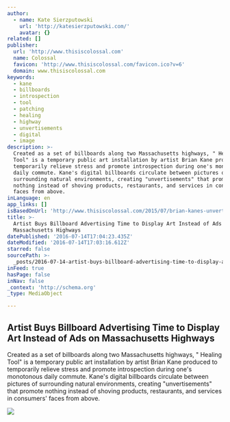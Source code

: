 ```yaml
---
author:
  - name: Kate Sierzputowski
    url: 'http://katesierzputowski.com/'
    avatar: {}
related: []
publisher:
  url: 'http://www.thisiscolossal.com'
  name: Colossal
  favicon: 'http://www.thisiscolossal.com/favicon.ico?v=6'
  domain: www.thisiscolossal.com
keywords:
  - kane
  - billboards
  - introspection
  - tool
  - patching
  - healing
  - highway
  - unvertisements
  - digital
  - image
description: >-
  Created as a set of billboards along two Massachusetts highways, " Healing
  Tool" is a temporary public art installation by artist Brian Kane produced to
  temporarily relieve stress and promote introspection during one's monotonous
  daily commute. Kane's digital billboards circulate between pictures of
  surrounding natural environments, creating "unvertisements" that promote
  nothing instead of shoving products, restaurants, and services in consumers'
  faces from above.
inLanguage: en
app_links: []
isBasedOnUrl: 'http://www.thisiscolossal.com/2015/07/brian-kanes-unvertisement-billboards/'
title: >-
  Artist Buys Billboard Advertising Time to Display Art Instead of Ads on
  Massachusetts Highways
datePublished: '2016-07-14T17:04:23.435Z'
dateModified: '2016-07-14T17:03:16.612Z'
starred: false
sourcePath: >-
  _posts/2016-07-14-artist-buys-billboard-advertising-time-to-display-art-instea.md
inFeed: true
hasPage: false
inNav: false
_context: 'http://schema.org'
_type: MediaObject

---
```

<article style=""><h1>Artist Buys Billboard Advertising Time to Display Art Instead of Ads on Massachusetts Highways</h1><p>Created as a set of billboards along two Massachusetts highways, " Healing Tool" is a temporary public art installation by artist Brian Kane produced to temporarily relieve stress and promote introspection during one's monotonous daily commute. Kane's digital billboards circulate between pictures of surrounding natural environments, creating "unvertisements" that promote nothing instead of shoving products, restaurants, and services in consumers' faces from above.</p><img src="http://www.thisiscolossal.com/wp-content/uploads/2015/07/ads-og.jpg" /></article>